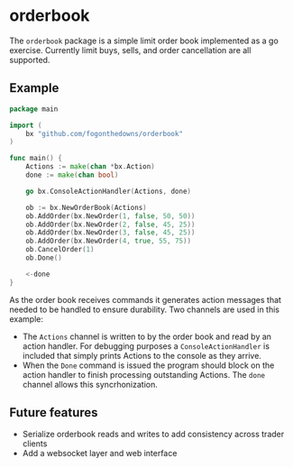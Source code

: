 # orderbook

The `orderbook` package is a simple limit order book implemented as a go exercise. Currently limit buys, sells, and order cancellation are all supported.  

## Example

```go
package main

import (
    bx "github.com/fogonthedowns/orderbook"
)

func main() {
    Actions := make(chan *bx.Action)
    done := make(chan bool)

    go bx.ConsoleActionHandler(Actions, done)

    ob := bx.NewOrderBook(Actions)
    ob.AddOrder(bx.NewOrder(1, false, 50, 50))
    ob.AddOrder(bx.NewOrder(2, false, 45, 25))
    ob.AddOrder(bx.NewOrder(3, false, 45, 25))
    ob.AddOrder(bx.NewOrder(4, true, 55, 75))
    ob.CancelOrder(1)
    ob.Done()

    <-done
}
```

As the order book receives commands it generates action messages that needed to be handled to ensure durability. Two channels are used in this example: 

- The `Actions` channel is written to by the order book and read by an action handler. For debugging purposes a `ConsoleActionHandler` is included that simply prints Actions to the console as they arrive.
- When the `Done` command is issued the program should block on the action handler to finish processing outstanding Actions. The `done` channel allows this syncrhonization.

## Future features

- Serialize orderbook reads and writes to add consistency across trader clients
- Add a websocket layer and web interface 

